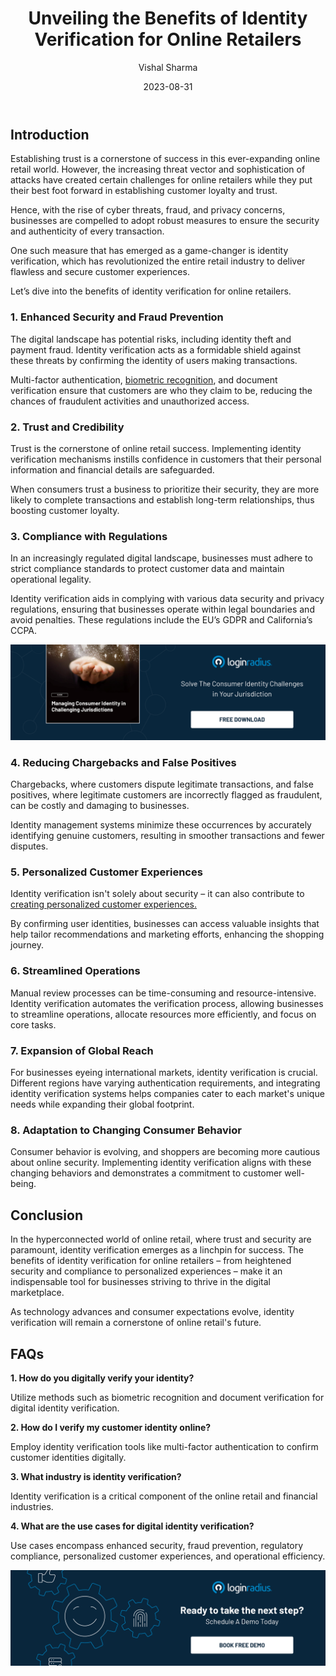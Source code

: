 ﻿---
title: "Unveiling the Benefits of Identity Verification for Online Retailers "
date: "2023-08-31"
coverImage: "identity-verification.jpg"
tags: ["digital identity verification","compliance","cx"]
author: "Vishal Sharma"
description: "In the dynamic realm of online retail, establishing trust while countering cyber threats is paramount. Identity verification emerges as a game-changer, bolstering security, trust, compliance, and even personalization. Dive into the advantages it brings to businesses navigating the digital landscape."
metadescription: "Discover how identity verification is transforming online retail, enhancing security, trust, compliance, and personalization while preventing fraud and streamlining operations."
metatitle: "Revealing Advantages: Retail Identity Verification and Digital Identity Benefits"
---
## Introduction

Establishing trust is a cornerstone of success in this ever-expanding online retail world. However, the increasing threat vector and sophistication of attacks have created certain challenges for online retailers while they put their best foot forward in establishing customer loyalty and trust. 

Hence, with the rise of cyber threats, fraud, and privacy concerns, businesses are compelled to adopt robust measures to ensure the security and authenticity of every transaction. 

One such measure that has emerged as a game-changer is identity verification, which has revolutionized the entire retail industry to deliver flawless and secure customer experiences. 

Let’s dive into the benefits of identity verification for online retailers. 

### 1. Enhanced Security and Fraud Prevention

The digital landscape has potential risks, including identity theft and payment fraud. Identity verification acts as a formidable shield against these threats by confirming the identity of users making transactions. 

Multi-factor authentication, [biometric recognition](https://www.loginradius.com/blog/identity/what-is-mob-biometric-authentication/), and document verification ensure that customers are who they claim to be, reducing the chances of fraudulent activities and unauthorized access.

### 2. Trust and Credibility

Trust is the cornerstone of online retail success. Implementing identity verification mechanisms instills confidence in customers that their personal information and financial details are safeguarded. 

When consumers trust a business to prioritize their security, they are more likely to complete transactions and establish long-term relationships, thus boosting customer loyalty.

### 3. Compliance with Regulations

In an increasingly regulated digital landscape, businesses must adhere to strict compliance standards to protect customer data and maintain operational legality. 

Identity verification aids in complying with various data security and privacy regulations, ensuring that businesses operate within legal boundaries and avoid penalties. These regulations include the EU’s GDPR and California’s CCPA. 

[![GD-consumer-identity](GD-consumer-identity.png)](https://www.loginradius.com/resource/consumer-identity-in-challenges)

### 4. Reducing Chargebacks and False Positives

Chargebacks, where customers dispute legitimate transactions, and false positives, where legitimate customers are incorrectly flagged as fraudulent, can be costly and damaging to businesses. 

Identity management systems minimize these occurrences by accurately identifying genuine customers, resulting in smoother transactions and fewer disputes.

### 5. Personalized Customer Experiences

Identity verification isn't solely about security – it can also contribute to [creating personalized customer experiences.](https://www.loginradius.com/customer-experience-solutions/) 

By confirming user identities, businesses can access valuable insights that help tailor recommendations and marketing efforts, enhancing the shopping journey.

### 6. Streamlined Operations

Manual review processes can be time-consuming and resource-intensive. Identity verification automates the verification process, allowing businesses to streamline operations, allocate resources more efficiently, and focus on core tasks.

### 7. Expansion of Global Reach

For businesses eyeing international markets, identity verification is crucial. Different regions have varying authentication requirements, and integrating identity verification systems helps companies cater to each market's unique needs while expanding their global footprint.

### 8. Adaptation to Changing Consumer Behavior

Consumer behavior is evolving, and shoppers are becoming more cautious about online security. Implementing identity verification aligns with these changing behaviors and demonstrates a commitment to customer well-being.

## Conclusion

In the hyperconnected world of online retail, where trust and security are paramount, identity verification emerges as a linchpin for success. The benefits of identity verification for online retailers – from heightened security and compliance to personalized experiences – make it an indispensable tool for businesses striving to thrive in the digital marketplace. 

As technology advances and consumer expectations evolve, identity verification will remain a cornerstone of online retail's future.

## FAQs

**1. How do you digitally verify your identity?**

Utilize methods such as biometric recognition and document verification for digital identity verification.

**2. How do I verify my customer identity online?**

Employ identity verification tools like multi-factor authentication to confirm customer identities digitally.

**3. What industry is identity verification?**

Identity verification is a critical component of the online retail and financial industries.

**4. What are the use cases for digital identity verification?**

Use cases encompass enhanced security, fraud prevention, regulatory compliance, personalized customer experiences, and operational efficiency.

[![Book-a-demo](../../assets/book-a-demo-loginradius.png)](https://www.loginradius.com/contact-us?utm_source=blog&utm_medium=web&utm_campaign=identity-verification-retailers-benefits)